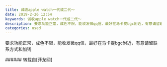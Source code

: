 ```yaml
---
title: 诚收apple watch一代或二代～
date: 2019-2-26 12:54
keywords: 诚收apple watch一代或二代～
description: 要求功能正常，成色不限，能收发微qq信，最好在马卡提bgc附近，有意请留联系方式和加钱
categories: used
---
```

<td class="t_f" id="postmessage_3115365">

要求功能正常，成色不限，能收发微qq信，最好在马卡提bgc附近，有意请留联系方式和加钱<br/>
</td>
###### 转载自[菲龙网]